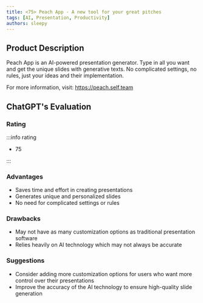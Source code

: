 ```yaml
---
title: <75> Peach App - A new tool for your great pitches
tags: [AI, Presentation, Productivity]
authors: sleepy
---
```


## Product Description

Peach App is an AI-powered presentation generator. Type in all you want and get the unique slides with generative texts. No complicated settings, no rules, just your ideas and their implementation.

For more information, visit: https://peach.self.team

## ChatGPT's Evaluation

### Rating

:::info rating

- 75

:::

### Advantages

- Saves time and effort in creating presentations
- Generates unique and personalized slides
- No need for complicated settings or rules


### Drawbacks

- May not have as many customization options as traditional presentation software
- Relies heavily on AI technology which may not always be accurate

### Suggestions

- Consider adding more customization options for users who want more control over their presentations
- Improve the accuracy of the AI technology to ensure high-quality slide generation